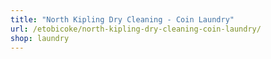 ```yaml
---
title: "North Kipling Dry Cleaning - Coin Laundry"
url: /etobicoke/north-kipling-dry-cleaning-coin-laundry/
shop: laundry
---
```

